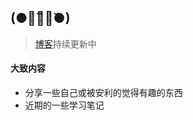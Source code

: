 ## (●･̆⍛･̆●)

> <a href='https://www.wzmmmmj.com'>博客</a>持续更新中

#### 大致内容

- 分享一些自己或被安利的觉得有趣的东西
- 近期的一些学习笔记
